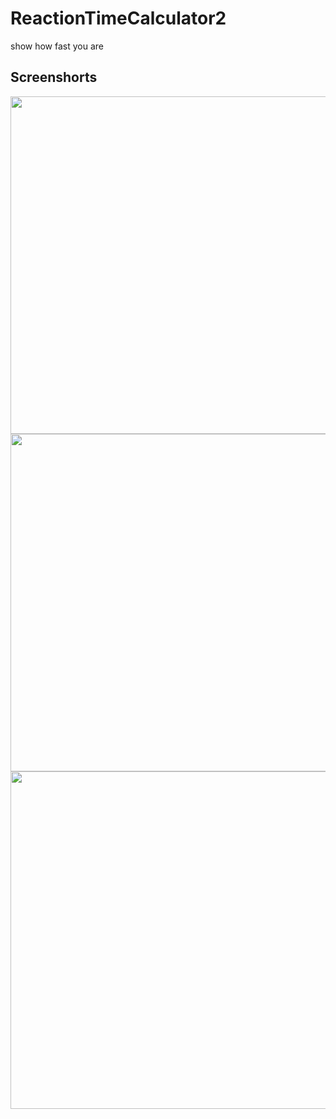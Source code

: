 # ReactionTimeCalculator2
show how fast you are
## Screenshorts
<img src="https://user-images.githubusercontent.com/54065701/102047630-99bc2380-3e03-11eb-9855-c6c681f96076.jpg" height="540" align="left" ><img src="https://user-images.githubusercontent.com/54065701/102047634-9aed5080-3e03-11eb-9bed-9fc45aa58dd6.jpg" height="540" align="center"><img src="https://user-images.githubusercontent.com/54065701/102047637-9b85e700-3e03-11eb-8f98-a4a75f897660.jpg" height="540" align="right">



